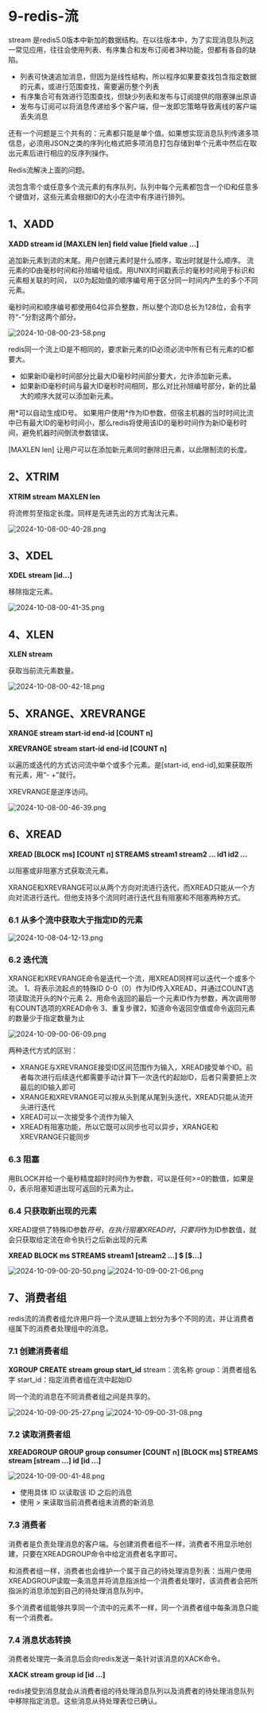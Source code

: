 # 9-redis-流
stream 是redis5.0版本中新加的数据结构。在以往版本中，为了实现消息队列这一常见应用，往往会使用列表、有序集合和发布订阅者3种功能，但都有各自的缺陷。
- 列表可快速追加消息，但因为是线性结构，所以程序如果要查找包含指定数据的元素，或进行范围查找，需要遍历整个列表
- 有序集合可有效进行范围查找，但缺少列表和发布与订阅提供的阻塞弹出原语
- 发布与订阅可以将消息传递给多个客户端，但一发即忘策略导致离线的客户端丢失消息

还有一个问题是三个共有的：元素都只能是单个值。如果想实现消息队列传递多项信息，必须用JSON之类的序列化格式把多项消息打包存储到单个元素中然后在取出元素后进行相应的反序列操作。

Redis流解决上面的问题。

流包含零个或任意多个流元素的有序队列，队列中每个元素都包含一个ID和任意多个键值对，这些元素会根据ID的大小在流中有序进行排列。

## 1、XADD
**XADD stream id [MAXLEN len] field value [field value ...]**

追加新元素到流的末尾。用户创建元素时是什么顺序，取出时就是什么顺序。
流元素的ID由毫秒时间和孙旭编号组成。用UNIX时间戳表示的毫秒时间用于标识和元素相关联的时间，
以0为起始值的顺序编号用于区分同一时间内产生的多个不同元素。

毫秒时间和顺序编号都使用64位非负整数，所以整个流ID总长为128位，会有字符“-”分割这两个部分。

![2024-10-08-00-23-58.png](./images/2024-10-08-00-23-58.png)


redis同一个流上ID是不相同的，要求新元素的ID必须必流中所有已有元素的ID都要大。
- 如果新ID毫秒时间部分比最大ID毫秒时间部分要大，允许添加新元素。
- 如果新ID毫秒时间与最大ID毫秒时间相同，那么对比孙旭编号部分，新的比最大的顺序大就可以添加新元素。

用\*可以自动生成ID号。
如果用户使用\*作为ID参数，但宿主机器的当时时间比流中已有最大ID的毫秒时间小，那么redis将使用该ID的毫秒时间作为新ID毫秒时间，避免机器时间倒流参数错误。


[MAXLEN len] 让用户可以在添加新元素同时删除旧元素，以此限制流的长度。

## 2、XTRIM
**XTRIM stream MAXLEN len**

将流修剪至指定长度。同样是先进先出的方式淘汰元素。

![2024-10-08-00-40-28.png](./images/2024-10-08-00-40-28.png)

## 3、XDEL 
**XDEL stream [id...]**

移除指定元素。

![2024-10-08-00-41-35.png](./images/2024-10-08-00-41-35.png)

## 4、XLEN
**XLEN stream**

获取当前流元素数量。

![2024-10-08-00-42-18.png](./images/2024-10-08-00-42-18.png)

## 5、XRANGE、XREVRANGE
**XRANGE stream start-id end-id [COUNT n]**

**XREVRANGE stream start-id end-id [COUNT n]**

以遍历或迭代的方式访问流中单个或多个元素。是[start-id, end-id],如果获取所有元素，用“- +”就行。

XREVRANGE是逆序访问。

![2024-10-08-00-46-39.png](./images/2024-10-08-00-46-39.png)

## 6、XREAD
**XREAD [BLOCK ms] [COUNT n] STREAMS stream1 stream2 ... id1 id2 ...**

以阻塞或非阻塞方式获取流元素。

XRANGE和XREVRANGE可以从两个方向对流进行迭代，而XREAD只能从一个方向对流进行迭代。但他支持多个流同时进行迭代且有阻塞和不阻塞两种方式。


### 6.1 从多个流中获取大于指定ID的元素

![2024-10-08-04-12-13.png](./images/2024-10-08-04-12-13.png)

### 6.2 迭代流
XRANGE和XREVRANGE命令是迭代一个流，用XREAD同样可以迭代一个或多个流。
1、将表示流起点的特殊ID 0-0（0）作为ID传入XREAD，并通过COUNT选项读取流开头的N个元素
2、用命令返回的最后一个元素ID作为参数，再次调用带有COUNT选项的XREAD命令
3、重复步骤2，知道命令返回空值或命令返回元素的数量少于指定数量为止

![2024-10-09-00-06-09.png](./images/2024-10-09-00-06-09.png)

两种迭代方式的区别：
- XRANGE与XREVRANGE接受ID区间范围作为输入，XREAD接受单个ID。前者每次进行后续迭代都需要手动计算下一次迭代的起始ID，后者只需要把上次最后的ID输入即可
- XRANGE和XREVRANGE可以按从头到尾从尾到头迭代，XREAD只能从流开头进行迭代
- XREAD可以一次接受多个流作为输入
- XREAD有阻塞功能，所以它既可以同步也可以异步，XRANGE和XREVRANGE只能同步

### 6.3 阻塞
用BLOCK并给一个毫秒精度超时时间作为参数，可以是任何>=0的数值，如果是0，表示阻塞知道出现可返回的元素为止。

### 6.4 只获取新出现的元素
XREAD提供了特殊ID参数$符号，在执行阻塞XREAD时，只要将$作为ID参数值，就会只获取给定流在命令执行之后新出现的元素

**XREAD BLOCK ms STREAMS stream1 [stream2 ...] \$ [\$...]**

![2024-10-09-00-20-50.png](./images/2024-10-09-00-20-50.png)
![2024-10-09-00-21-06.png](./images/2024-10-09-00-21-06.png)

## 7、消费者组
redis流的消费者组允许用户将一个流从逻辑上划分为多个不同的流，并让消费者组属下的消费者处理组中的消息。

### 7.1 创建消费者组
**XGROUP CREATE stream group start_id**
stream：流名称
group：消费者组名字
start_id：指定消费者组在流中起始ID

同一个流的消息在不同消费者组之间是共享的。

![2024-10-09-00-25-27.png](./images/2024-10-09-00-25-27.png)
![2024-10-09-00-31-08.png](./images/2024-10-09-00-31-08.png)
### 7.2 读取消费者组
**XREADGROUP GROUP group consumer [COUNT n] [BLOCK ms] STREAMS stream [stream ...] id [id ...]**

![2024-10-09-00-41-48.png](./images/2024-10-09-00-41-48.png)

- 使用具体 ID 以读取该 ID 之后的消息
- 使用 > 来读取当前消费者组未消费的新消息

### 7.3 消费者
消费者是负责处理消息的客户端。与创建消费者组不一样，消费者不用显示地创建，只要在XREADGROUP命令中给定消费者名字即可。

和消费者组一样，消费者也会维护一个属于自己的待处理消息列表：当用户使用XREADGROUP读取一条消息并将消息指派给一个消费者处理时，该消费者会把所指派的消息添加到自己的待处理消息队列中。

多个消费者组能够共享同一个流中的元素不一样，同一个消费者组中每条消息只能有一个消费者。

### 7.4 消息状态转换
消费者处理完一条消息后会向redis发送一条针对该消息的XACK命令。

**XACK stream group id [id ...]**

redis接受到消息就会从消费者组的待处理消息队列以及消费者的待处理消息队列中移除指定消息。这些消息从待处理表位已确认。

